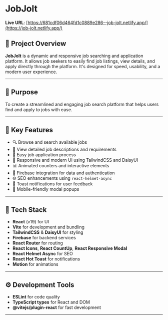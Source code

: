 # JobJolt

**Live URL**: [https://681cdf06d464fd1c0889e286--job-jolt.netlify.app/](https://job-jolt.netlify.app/)

## 📌 Project Overview

**JobJolt** is a dynamic and responsive job searching and application platform. It allows job seekers to easily find job listings, view details, and apply directly through the platform. It's designed for speed, usability, and a modern user experience.

---

## 🎯 Purpose

To create a streamlined and engaging job search platform that helps users find and apply to jobs with ease.

---

## 🚀 Key Features

- 🔍 Browse and search available jobs
- 📝 View detailed job descriptions and requirements
- 📄 Easy job application process
- 🎨 Responsive and modern UI using TailwindCSS and DaisyUI
- 📊 Animated counters and interactive elements
- 🔐 Firebase integration for data and authentication
- 🌐 SEO enhancements using `react-helmet-async`
- 🔔 Toast notifications for user feedback
- 📱 Mobile-friendly modal popups

---

## 🧰 Tech Stack

- **React** (v19) for UI
- **Vite** for development and bundling
- **TailwindCSS** & **DaisyUI** for styling
- **Firebase** for backend services
- **React Router** for routing
- **React Icons**, **React CountUp**, **React Responsive Modal**
- **React Helmet Async** for SEO
- **React Hot Toast** for notifications
- **Motion** for animations

---

## ⚙️ Development Tools

- **ESLint** for code quality
- **TypeScript types** for React and DOM
- **@vitejs/plugin-react** for fast development

---

